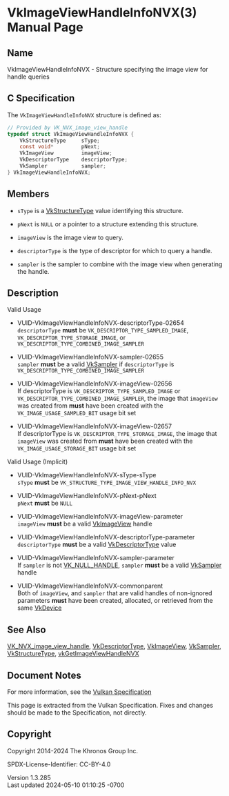 # VkImageViewHandleInfoNVX(3) Manual Page

## Name

VkImageViewHandleInfoNVX - Structure specifying the image view for
handle queries



## <a href="#_c_specification" class="anchor"></a>C Specification

The `VkImageViewHandleInfoNVX` structure is defined as:

``` c
// Provided by VK_NVX_image_view_handle
typedef struct VkImageViewHandleInfoNVX {
    VkStructureType     sType;
    const void*         pNext;
    VkImageView         imageView;
    VkDescriptorType    descriptorType;
    VkSampler           sampler;
} VkImageViewHandleInfoNVX;
```

## <a href="#_members" class="anchor"></a>Members

- `sType` is a [VkStructureType](https://registry.khronos.org/vulkan/specs/1.3-extensions/man/html/VkStructureType.html) value identifying
  this structure.

- `pNext` is `NULL` or a pointer to a structure extending this
  structure.

- `imageView` is the image view to query.

- `descriptorType` is the type of descriptor for which to query a
  handle.

- `sampler` is the sampler to combine with the image view when
  generating the handle.

## <a href="#_description" class="anchor"></a>Description

Valid Usage

- <a href="#VUID-VkImageViewHandleInfoNVX-descriptorType-02654"
  id="VUID-VkImageViewHandleInfoNVX-descriptorType-02654"></a>
  VUID-VkImageViewHandleInfoNVX-descriptorType-02654  
  `descriptorType` **must** be `VK_DESCRIPTOR_TYPE_SAMPLED_IMAGE`,
  `VK_DESCRIPTOR_TYPE_STORAGE_IMAGE`, or
  `VK_DESCRIPTOR_TYPE_COMBINED_IMAGE_SAMPLER`

- <a href="#VUID-VkImageViewHandleInfoNVX-sampler-02655"
  id="VUID-VkImageViewHandleInfoNVX-sampler-02655"></a>
  VUID-VkImageViewHandleInfoNVX-sampler-02655  
  `sampler` **must** be a valid [VkSampler](https://registry.khronos.org/vulkan/specs/1.3-extensions/man/html/VkSampler.html) if
  `descriptorType` is `VK_DESCRIPTOR_TYPE_COMBINED_IMAGE_SAMPLER`

- <a href="#VUID-VkImageViewHandleInfoNVX-imageView-02656"
  id="VUID-VkImageViewHandleInfoNVX-imageView-02656"></a>
  VUID-VkImageViewHandleInfoNVX-imageView-02656  
  If descriptorType is `VK_DESCRIPTOR_TYPE_SAMPLED_IMAGE` or
  `VK_DESCRIPTOR_TYPE_COMBINED_IMAGE_SAMPLER`, the image that
  `imageView` was created from **must** have been created with the
  `VK_IMAGE_USAGE_SAMPLED_BIT` usage bit set

- <a href="#VUID-VkImageViewHandleInfoNVX-imageView-02657"
  id="VUID-VkImageViewHandleInfoNVX-imageView-02657"></a>
  VUID-VkImageViewHandleInfoNVX-imageView-02657  
  If descriptorType is `VK_DESCRIPTOR_TYPE_STORAGE_IMAGE`, the image
  that `imageView` was created from **must** have been created with the
  `VK_IMAGE_USAGE_STORAGE_BIT` usage bit set

Valid Usage (Implicit)

- <a href="#VUID-VkImageViewHandleInfoNVX-sType-sType"
  id="VUID-VkImageViewHandleInfoNVX-sType-sType"></a>
  VUID-VkImageViewHandleInfoNVX-sType-sType  
  `sType` **must** be `VK_STRUCTURE_TYPE_IMAGE_VIEW_HANDLE_INFO_NVX`

- <a href="#VUID-VkImageViewHandleInfoNVX-pNext-pNext"
  id="VUID-VkImageViewHandleInfoNVX-pNext-pNext"></a>
  VUID-VkImageViewHandleInfoNVX-pNext-pNext  
  `pNext` **must** be `NULL`

- <a href="#VUID-VkImageViewHandleInfoNVX-imageView-parameter"
  id="VUID-VkImageViewHandleInfoNVX-imageView-parameter"></a>
  VUID-VkImageViewHandleInfoNVX-imageView-parameter  
  `imageView` **must** be a valid [VkImageView](https://registry.khronos.org/vulkan/specs/1.3-extensions/man/html/VkImageView.html) handle

- <a href="#VUID-VkImageViewHandleInfoNVX-descriptorType-parameter"
  id="VUID-VkImageViewHandleInfoNVX-descriptorType-parameter"></a>
  VUID-VkImageViewHandleInfoNVX-descriptorType-parameter  
  `descriptorType` **must** be a valid
  [VkDescriptorType](https://registry.khronos.org/vulkan/specs/1.3-extensions/man/html/VkDescriptorType.html) value

- <a href="#VUID-VkImageViewHandleInfoNVX-sampler-parameter"
  id="VUID-VkImageViewHandleInfoNVX-sampler-parameter"></a>
  VUID-VkImageViewHandleInfoNVX-sampler-parameter  
  If `sampler` is not [VK_NULL_HANDLE](https://registry.khronos.org/vulkan/specs/1.3-extensions/man/html/VK_NULL_HANDLE.html), `sampler`
  **must** be a valid [VkSampler](https://registry.khronos.org/vulkan/specs/1.3-extensions/man/html/VkSampler.html) handle

- <a href="#VUID-VkImageViewHandleInfoNVX-commonparent"
  id="VUID-VkImageViewHandleInfoNVX-commonparent"></a>
  VUID-VkImageViewHandleInfoNVX-commonparent  
  Both of `imageView`, and `sampler` that are valid handles of
  non-ignored parameters **must** have been created, allocated, or
  retrieved from the same [VkDevice](https://registry.khronos.org/vulkan/specs/1.3-extensions/man/html/VkDevice.html)

## <a href="#_see_also" class="anchor"></a>See Also

[VK_NVX_image_view_handle](https://registry.khronos.org/vulkan/specs/1.3-extensions/man/html/VK_NVX_image_view_handle.html),
[VkDescriptorType](https://registry.khronos.org/vulkan/specs/1.3-extensions/man/html/VkDescriptorType.html),
[VkImageView](https://registry.khronos.org/vulkan/specs/1.3-extensions/man/html/VkImageView.html), [VkSampler](https://registry.khronos.org/vulkan/specs/1.3-extensions/man/html/VkSampler.html),
[VkStructureType](https://registry.khronos.org/vulkan/specs/1.3-extensions/man/html/VkStructureType.html),
[vkGetImageViewHandleNVX](https://registry.khronos.org/vulkan/specs/1.3-extensions/man/html/vkGetImageViewHandleNVX.html)

## <a href="#_document_notes" class="anchor"></a>Document Notes

For more information, see the <a
href="https://registry.khronos.org/vulkan/specs/1.3-extensions/html/vkspec.html#VkImageViewHandleInfoNVX"
target="_blank" rel="noopener">Vulkan Specification</a>

This page is extracted from the Vulkan Specification. Fixes and changes
should be made to the Specification, not directly.

## <a href="#_copyright" class="anchor"></a>Copyright

Copyright 2014-2024 The Khronos Group Inc.

SPDX-License-Identifier: CC-BY-4.0

Version 1.3.285  
Last updated 2024-05-10 01:10:25 -0700

